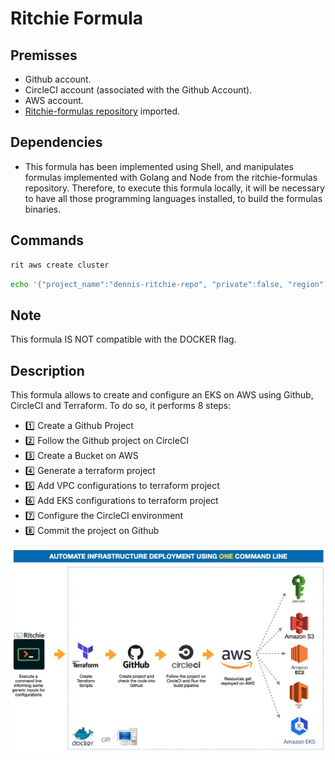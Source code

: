 # Ritchie Formula

## Premisses

- Github account.
- CircleCI account (associated with the Github Account).
- AWS account.
- [Ritchie-formulas repository](https://github.com/ZupIT/ritchie-formulas) imported.

## Dependencies

- This formula has been implemented using Shell, and manipulates formulas implemented with Golang and Node from the ritchie-formulas repository. Therefore, to execute this formula locally, it will be necessary to have all those programming languages installed, to build the formulas binaries.

## Commands

```bash
rit aws create cluster
```

```bash
echo '{"project_name":"dennis-ritchie-repo", "private":false, "region":"sa-east-1", "bucket":"dennis-ritchie-bucket", "vpc_name":"dennis-ritchie-vpc", "vpc_cidr":"10.0.0.0/16", "vpc_azs":"sa-east-1a,sa-east-1b", "customer_name":"DennisRitchie", "cluster_name":"dennis-ritchie-cluster", "domain_name":"dennisritchiedomain.io"}' | rit aws create cluster --stdin
```

## Note

This formula IS NOT compatible with the DOCKER flag.

## Description

This formula allows to create and configure an EKS on AWS using Github, CircleCI and Terraform.
To do so, it performs 8 steps:

- 1️⃣ Create a Github Project
- 2️⃣ Follow the Github project on CircleCI
- 3️⃣ Create a Bucket on AWS
- 4️⃣ Generate a terraform project
- 5️⃣ Add VPC configurations to terraform project
- 6️⃣ Add EKS configurations to terraform project
- 7️⃣ Configure the CircleCI environment
- 8️⃣ Commit the project on Github

![Rit aws create cluster](/docs/img/rit-aws-create-cluster.jpg)
